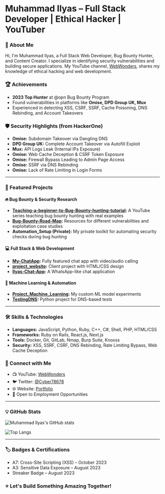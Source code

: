 # Muhammad Ilyas – Full Stack Developer | Ethical Hacker | YouTuber  

### 🚀 About Me  
Hi, I'm Muhammad Ilyas, a Full Stack Web Developer, Bug Bounty Hunter, and Content Creator. I specialize in identifying security vulnerabilities and building secure applications. My YouTube channel, [WebWonders](https://www.youtube.com/channel/UCpeWeRxYmbFbK8N1cAxCX4A), shares my knowledge of ethical hacking and web development.  

### 🏆 Achievements  
- **2023 Top Hunter** at @opn Bug Bounty Program  
- Found vulnerabilities in platforms like **Omise, DPD Group UK, Mux**  
- Experienced in detecting XSS, CSRF, SSRF, Cache Poisoning, DNS Rebinding, and Account Takeovers  

### 🛡️ Security Highlights (from HackerOne)  
- **Omise:** Subdomain Takeover via Dangling DNS  
- **DPD Group UK:** Complete Account Takeover via Autofill Exploit  
- **Mux:** API Logs Leak (Internal IPs Exposure)  
- **Omise:** Web Cache Deception & CSRF Token Exposure  
- **Omise:** Firewall Bypass Leading to Admin Page Access  
- **Omise:** SSRF via DNS Rebinding  
- **Omise:** Lack of Rate Limiting in Login Forms  

---
### 📂 Featured Projects  
#### 🔥 Bug Bounty & Security Research  
- **[Teaching-a-beginner-to-Bug-Bounty-hunting-tutorial](https://github.com/ilyas-cyber/Teaching-a-beginner-to-Bug-Bounty-hunting-tutorial):** A YouTube series teaching bug bounty hunting with real examples  
- **[Bug-Bounty-Road-Map](https://github.com/ilyas-cyber/Bug-Bounty-Road-Map):** Resources for different vulnerabilities and exploitation case studies  
- **Automation_Setup (Private):** My private toolkit for automating security checks during bug hunting  

#### 💻 Full Stack & Web Development  
- **[My-ChatApp](https://github.com/ilyas-cyber/My-ChatApp):** Fully featured chat app with video/audio calling  
- **[project_website](https://github.com/ilyas-cyber/project_website):** Client project with HTML/CSS design  
- **[Ilyas-Chat-App](https://github.com/ilyas-cyber/Ilyas-Chat-App):** A WhatsApp-like chat application  

#### 🧠 Machine Learning & Automation  
- **[Project_Machine_Learning](https://github.com/ilyas-cyber/Project_Machine_Learning):** My custom ML model experiments  
- **[TestingDNS](https://github.com/ilyas-cyber/TestingDNS):** Python project for DNS-based tests  

---
### 🛠️ Skills & Technologies  
- **Languages:** JavaScript, Python, Ruby, C++, C#, Shell, PHP, HTML/CSS  
- **Frameworks:** Ruby on Rails, React.js, Next.js  
- **Tools:** Docker, Git, GitLab, Nmap, Burp Suite, Knoxss  
- **Security:** XSS, SSRF, CSRF, DNS Rebinding, Rate Limiting Bypass, Web Cache Deception  

### 🌟 Connect with Me  
- 📺 YouTube: [WebWonders](https://www.youtube.com/channel/UCpeWeRxYmbFbK8N1cAxCX4A)  
- 🐦 Twitter: [@Cyber78678](https://twitter.com/Cyber78678)  
- 🌐 Website: [Portfolio](https://shorturl.at/RzcQ7)  
- 💼 Open to Employment Opportunities  

---
### 💡 GitHub Stats  
![Muhammad Ilyas's GitHub stats](https://github-readme-stats.vercel.app/api?username=ilyas-cyber&show_icons=true&theme=radical)  

![Top Langs](https://github-readme-stats.vercel.app/api/top-langs/?username=ilyas-cyber&layout=compact&theme=radical)  

---
### 🏷️ Badges & Certifications  
- A7: Cross-Site Scripting (XSS) – October 2023  
- A3: Sensitive Data Exposure – August 2023  
- Streaker Badge – August 2023  

### ⭐ Let's Build Something Amazing Together!
